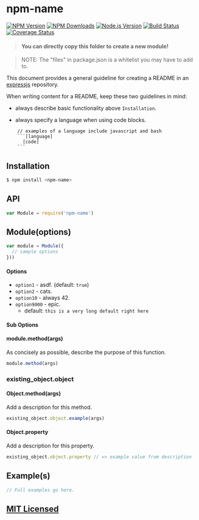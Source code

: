 # npm-name

[![NPM Version](https://img.shields.io/npm/v/style-guide.svg?style=flat)](https://www.npmjs.org/package/style-guide)
[![NPM Downloads](https://img.shields.io/npm/dm/style-guide.svg?style=flat)](https://www.npmjs.org/package/style-guide)
[![Node.js Version](https://img.shields.io/badge/node.js->=_0.8-brightgreen.svg?style=flat)](http://nodejs.org/download/)
[![Build Status](http://img.shields.io/travis/expressjs/style-guide.svg?style=flat)](https://travis-ci.org/expressjs/style-guide)
[![Coverage Status](https://img.shields.io/coveralls/expressjs/style-guide.svg?style=flat)](https://coveralls.io/r/expressjs/style-guide)


> #### You can directly copy this folder to create a new module!

> NOTE: The "files" in package.json is a whitelist you may have to add to.


This document provides a general guideline for creating a README in an [expressjs](https://github.com/expressjs) repository.

When writing content for a README, keep these two guidelines in mind:

- always describe basic functionality above `Installation`.

- always specify a language when using code blocks.

```
    // examples of a language include javascript and bash
    ```[language]
      [code]
    ```
```

## Installation

```bash
$ npm install <npm-name>
```

## API

```js
var Module = require('npm-name')
```

## Module(options)

```js
var module = Module({
  // sample options
}))
```

#### Options

- `option1`    - asdf. (default: `true`)
- `option2`    - cats.
- `option10`   - always 42.
- `option9000` - epic.
  - default: `this is a very long default right here`

#### Sub Options

#### module.method(args)

As concisely as possible, describe the purpose of this function.

```js
module.method(args)
```

### existing_object.object

#### Object.method(args)

Add a description for this method.

```js
existing_object.object.example(args)
```

#### Object.property

Add a description for this property.

```js
existing_object.object.property // => example value from description
```

## Example(s)

```js
// Full examples go here.
```

## [MIT Licensed](LICENSE)
